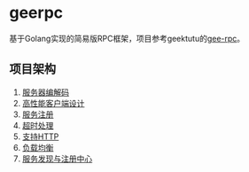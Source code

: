 # geerpc
基于Golang实现的简易版RPC框架，项目参考geektutu的<a href="https://geektutu.com/post/geerpc.html">gee-rpc</a>。

## 项目架构
1. <a href="https://github.com/LewyHua/geerpc/blob/main/doc/%E6%9C%8D%E5%8A%A1%E7%AB%AF%E7%BC%96%E8%A7%A3%E7%A0%81.md">服务器编解码</a>
2. <a href="https://github.com/LewyHua/geerpc/blob/main/doc/%E9%AB%98%E6%80%A7%E8%83%BD%E5%AE%A2%E6%88%B7%E7%AB%AF%E8%AE%BE%E8%AE%A1.md">高性能客户端设计</a>
3. <a href="https://github.com/LewyHua/geerpc/blob/main/doc/%E6%9C%8D%E5%8A%A1%E6%B3%A8%E5%86%8C.md">服务注册</a>
4. <a href="https://github.com/LewyHua/geerpc/blob/main/doc/%E8%B6%85%E6%97%B6%E5%A4%84%E7%90%86.md">超时处理</a>
5. <a href="https://github.com/LewyHua/geerpc/blob/main/doc/HTTP%E6%94%AF%E6%8C%81.md">支持HTTP</a>
6. <a href="https://github.com/LewyHua/geerpc/blob/main/doc/%E8%B4%9F%E8%BD%BD%E5%9D%87%E8%A1%A1.md">负载均衡</a>
7. <a href="https://github.com/LewyHua/geerpc/blob/main/doc/%E6%9C%8D%E5%8A%A1%E6%B3%A8%E5%86%8C%E4%B8%8E%E5%8F%91%E7%8E%B0.md">服务发现与注册中心</a>